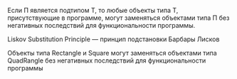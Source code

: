 Если П является подтипом Т, то любые объекты типа Т,
присутствующие в программе, могут заменяться объектами типа П без негативных последствий
для функциональности программы.

Liskov Substitution Principle — принцип подстановки Барбары Лисков

Объекты типа Rectangle и Square могут заменяться объектами типа QuadRangle без негативных последствий
для функциональности программы